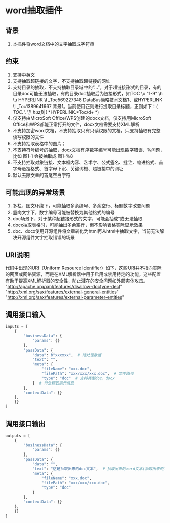 # word抽取插件

## 背景

1. 本插件将word文档中的文字抽取成字符串

## 约束

1. 支持中英文
2. 支持抽取超链接的文字，不支持抽取超链接的网址
3. 支持目录的抽取，不支持抽取目录域中的“...”。对于超链接形式的目录，有的目录doc可能无法抽取，有的目录doc抽取后为链接形式，如TOC
   \o "1-9" \h \u HYPERLINK \l _Toc569227348 DataBus简略技术文档1、或HYPERLINK \l _Toc1389641667
   背景1。当前使用正则进行提取目录标题，正则如下：( *TOC.*".*"[\\ huz]*)|( *HYPERLINK.*Toc\d+ *)
4. 仅支持由MicroSoft Office/WPS创建的docx文档，仅支持用MicroSoft Office和WPS都能正常打开的文件，docx文档需要支持XML解析
5. 不支持加密word文档，不支持抽取只有只读权限的文档，只支持抽取有完整读写权限的文件
6. 不支持抽取表格中的图片；
7. 不支持符号编号的抽取，docx文档有序数字编号可能出现数字错误、%问题，比如 图1-1 会被抽取成 图1-%8
8. 不支持抽取对象链接、文本框内容、艺术字、公式签名、批注、缩进格式、首字母悬挂格式、首字母下沉、关键词框、超链接中的网址
9. 默认去除文章的首尾空白字符

## 可能出现的异常场景

1. 多栏、图文环绕下，可能抽取多余编号、多余空行、标题数字改变问题
2. 竖向文字下，数字编号可能被替换为其他格式的编号
3. doc场景下，对于某种超链接形式的文字，可能会抽成"或无法抽取
4. docx抽取表格时，可能抽出多余空行，但不影响表格实际显示效果
5. doc、docx使用开源组件将文章转化为html再从html中抽取文字，当前无法解决开源组件文字抽取错误的场景

## URI说明

代码中出现的URI（Uniform Resource
Identifier）如下，这些URI并不指向实际的网页或网络资源，而是在XML解析器中用于启用或禁用特定的功能，这些配置有助于提高XML解析器的安全性，防止潜在的安全问题如外部实体攻击。
"http://apache.org/xml/features/disallow-doctype-decl"
"http://xml.org/sax/features/external-general-entities"
"http://xml.org/sax/features/external-parameter-entities"

## 调用接口输入

```python
inputs = [
    {
        "businessData": {
            "params": {}
        },
        "passData": {
            "data": b"xxxxxx",  # 待处理数据  
            "text": "",
            "meta": {
                "fileName": "xxx.doc",
                "filePath": "xxx/xxx/xxx.doc",  # 文件路径
                "type": "doc"  # 支持类型doc、docx
            }  # 待处理数据元信息 
        },
        "contextData": {}
    },
    {}
]
```

## 调用接口输出

```python
outputs = [
    {
        "businessData": {
            "params": {}
        },
        "passData": {
            "data": "",
            "text": "这是抽取出来的doc文本",  # 抽取出来的word文本(抽取出来的文本除表格外，不带html标签)
            "meta": {
                "fileName": "xxx.doc",
                "filePath": "xxx/xxx/xxx.doc",
                "type": "doc"
            }
        },
        "contextData": {}
    },
    {}
]
```
